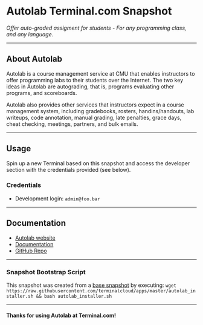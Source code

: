 # **Autolab** Terminal.com Snapshot

*Offer auto-graded assigment for students - For any programming class, and any language.*

---

## About Autolab

Autolab is a course management service at CMU that enables instructors to offer programming labs to their students over the Internet. The two key ideas in Autolab are autograding, that is, programs evaluating other programs, and scoreboards.

Autolab also provides other services that instructors expect in a course management system, including gradebooks, rosters, handins/handouts, lab writeups, code annotation, manual grading, late penalties, grace days, cheat checking, meetings, partners, and bulk emails.

---

## Usage

Spin up a new Terminal based on this snapshot and access the developer section with the credentials provided (see below).

### Credentials

- Development login: `admin@foo.bar`

---


## Documentation

- [Autolab website](http://www.autolabproject.com/)
- [Documentation](http://docs.autolab.cs.cmu.edu/)
- [GitHub Repo](https://github.com/autolab/Autolab/)

---

### Snapshot Bootstrap Script

This snapshot was created from a [base snapshot](https://www.terminal.com/tiny/FzpHiTXG1K) by executing:
`wget https://raw.githubusercontent.com/terminalcloud/apps/master/autolab_installer.sh && bash autolab_installer.sh`

---

#### Thanks for using Autolab at Terminal.com!
